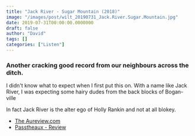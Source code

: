 ```yaml
---
title: "Jack River - Sugar Mountain (2018)"
image: "/images/post/wilt_20190731_Jack.River.Sugar.Mountain.jpg"
date: 2019-07-31T00:00:00.0000000
draft: false
author: "David"
tags: []
categories: ["Listen"]
---
```

### Another cracking good record from our neighbours across the ditch.   
I didn't know what to expect when I first put this on. With a name like Jack River, I was expecting some hairy dudes from the back blocks of Bogan-ville 

 In fact Jack River is the alter ego of Holly Rankin and not at all blokey.

-  [The Aureview.com](http://music.theaureview.com/reviews/album-review-jack-river-sugar-mountain-2018-lp/)
-  [Passtheaux - Review](http://www.passtheaux.co/album-review-jack-river-sugar-mountain/)

